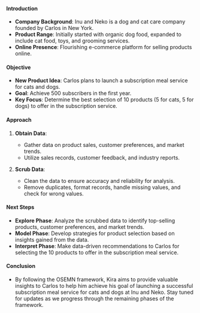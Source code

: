 #### Introduction
- **Company Background**: Inu and Neko is a dog and cat care company founded by Carlos in New York.
- **Product Range**: Initially started with organic dog food, expanded to include cat food, toys, and grooming services.
- **Online Presence**: Flourishing e-commerce platform for selling products online.

#### Objective
- **New Product Idea**: Carlos plans to launch a subscription meal service for cats and dogs.
- **Goal**: Achieve 500 subscribers in the first year.
- **Key Focus**: Determine the best selection of 10 products (5 for cats, 5 for dogs) to offer in the subscription service.

#### Approach
1. **Obtain Data**:
   - Gather data on product sales, customer preferences, and market trends.
   - Utilize sales records, customer feedback, and industry reports.

2. **Scrub Data**:
   - Clean the data to ensure accuracy and reliability for analysis.
   - Remove duplicates, format records, handle missing values, and check for wrong values.

#### Next Steps
- **Explore Phase**: Analyze the scrubbed data to identify top-selling products, customer preferences, and market trends.
- **Model Phase**: Develop strategies for product selection based on insights gained from the data.
- **Interpret Phase**: Make data-driven recommendations to Carlos for selecting the 10 products to offer in the subscription meal service.

#### Conclusion
- By following the OSEMN framework, Kira aims to provide valuable insights to Carlos to help him achieve his goal of launching a successful subscription meal service for cats and dogs at Inu and Neko. Stay tuned for updates as we progress through the remaining phases of the framework.
